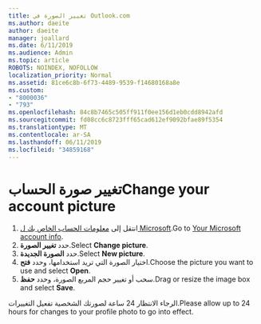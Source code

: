 ```yaml
---
title: تغيير الصورة في Outlook.com
ms.author: daeite
author: daeite
manager: joallard
ms.date: 6/11/2019
ms.audience: Admin
ms.topic: article
ROBOTS: NOINDEX, NOFOLLOW
localization_priority: Normal
ms.assetid: 81ce6c8b-6f73-4489-9539-f14680168a8e
ms.custom:
- "8000036"
- "793"
ms.openlocfilehash: 84c8b7465c505ff911f0ee156d1eb0cdd8942afd
ms.sourcegitcommit: fd08cc6c8723fff65cad612ef9092bfae89f5354
ms.translationtype: MT
ms.contentlocale: ar-SA
ms.lasthandoff: 06/11/2019
ms.locfileid: "34859168"
---
```

# <a name="change-your-account-picture"></a><span data-ttu-id="a4312-102">تغيير صورة الحساب</span><span class="sxs-lookup"><span data-stu-id="a4312-102">Change your account picture</span></span>

1. <span data-ttu-id="a4312-103">انتقل إلى [معلومات الحساب الخاص بك ل Microsoft](https://go.microsoft.com/fwlink/p/?linkid=860841).</span><span class="sxs-lookup"><span data-stu-id="a4312-103">Go to [Your Microsoft account info](https://go.microsoft.com/fwlink/p/?linkid=860841).</span></span>
2. <span data-ttu-id="a4312-104">حدد **تغيير الصورة**.</span><span class="sxs-lookup"><span data-stu-id="a4312-104">Select **Change picture**.</span></span>
3. <span data-ttu-id="a4312-105">حدد **الصورة الجديدة**.</span><span class="sxs-lookup"><span data-stu-id="a4312-105">Select **New picture**.</span></span>
4. <span data-ttu-id="a4312-106">اختيار الصورة التي تريد استخدامها، وحدد **فتح**.</span><span class="sxs-lookup"><span data-stu-id="a4312-106">Choose the picture you want to use and select **Open**.</span></span>
5. <span data-ttu-id="a4312-107">سحب أو تغيير حجم المربع الصورة، وحدد **حفظ**.</span><span class="sxs-lookup"><span data-stu-id="a4312-107">Drag or resize the image box and select **Save**.</span></span>

<span data-ttu-id="a4312-108">الرجاء الانتظار 24 ساعة لصورتك الشخصية تفعيل التغييرات.</span><span class="sxs-lookup"><span data-stu-id="a4312-108">Please allow up to 24 hours for changes to your profile photo to go into effect.</span></span>